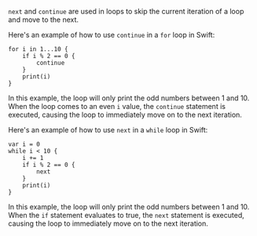 `next` and `continue` are used in loops to skip the current iteration of a loop and move to the next. 

Here's an example of how to use `continue` in a `for` loop in Swift:

```
for i in 1...10 {
    if i % 2 == 0 {
        continue
    }
    print(i)
}
```

In this example, the loop will only print the odd numbers between 1 and 10. When the loop comes to an even `i` value, the `continue` statement is executed, causing the loop to immediately move on to the next iteration.

Here's an example of how to use `next` in a `while` loop in Swift:

```
var i = 0
while i < 10 {
    i += 1
    if i % 2 == 0 {
        next
    }
    print(i)
}
```

In this example, the loop will only print the odd numbers between 1 and 10. When the `if` statement evaluates to true, the `next` statement is executed, causing the loop to immediately move on to the next iteration.